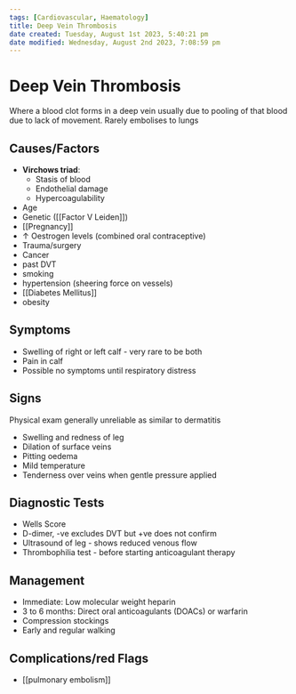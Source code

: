 ```yaml
---
tags: [Cardiovascular, Haematology]
title: Deep Vein Thrombosis
date created: Tuesday, August 1st 2023, 5:40:21 pm
date modified: Wednesday, August 2nd 2023, 7:08:59 pm
---
```

# Deep Vein Thrombosis

Where a blood clot forms in a deep vein usually due to pooling of that blood due to lack of movement. Rarely embolises to lungs

## Causes/Factors

- **Virchows triad**:
  - Stasis of blood
  - Endothelial damage
  - Hypercoagulability
- Age
- Genetic ([[Factor V Leiden]])
- [[Pregnancy]]
- $\uparrow$ Oestrogen levels (combined oral contraceptive)
- Trauma/surgery
- Cancer
- past DVT
- smoking
- hypertension (sheering force on vessels)
- [[Diabetes Mellitus]]
- obesity

## Symptoms

- Swelling of right or left calf - very rare to be both
- Pain in calf
- Possible no symptoms until respiratory distress

## Signs

Physical exam generally unreliable as similar to dermatitis

- Swelling and redness of leg
- Dilation of surface veins
- Pitting oedema
- Mild temperature
- Tenderness over veins when gentle pressure applied

## Diagnostic Tests

- Wells Score
- D-dimer, -ve excludes DVT but +ve does not confirm
- Ultrasound of leg - shows reduced venous flow
- Thrombophilia test - before starting anticoagulant therapy

## Management

- Immediate: Low molecular weight heparin
- 3 to 6 months: Direct oral anticoagulants (DOACs) or warfarin
- Compression stockings
- Early and regular walking

## Complications/red Flags

- [[pulmonary embolism]]
